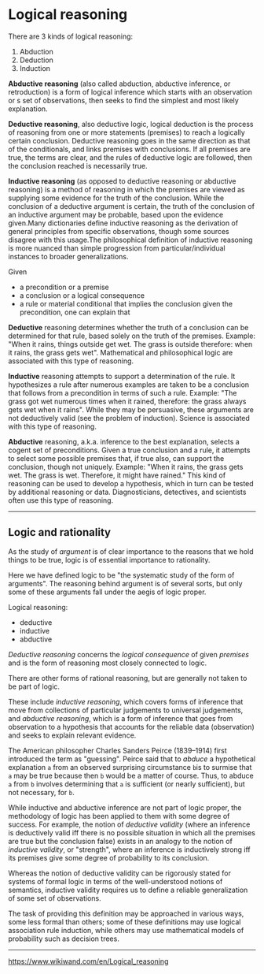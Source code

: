 # Logical reasoning 

There are 3 kinds of logical reasoning:
1. Abduction
1. Deduction
1. Induction


__Abductive reasoning__ (also called abduction, abductive inference, or retroduction) is a form of logical inference which starts with an observation or s set of observations, then seeks to find the simplest and most likely explanation.

__Deductive reasoning__, also deductive logic, logical deduction is the process of reasoning from one or more statements (premises) to reach a logically certain conclusion. Deductive reasoning goes in the same direction as that of the conditionals, and links premises with conclusions. If all premises are true, the terms are clear, and the rules of deductive logic are followed, then the conclusion reached is necessarily true.

__Inductive reasoning__ (as opposed to deductive reasoning or abductive reasoning) is a method of reasoning in which the premises are viewed as supplying some evidence for the truth of the conclusion. While the conclusion of a deductive argument is certain, the truth of the conclusion of an inductive argument may be probable, based upon the evidence given.Many dictionaries define inductive reasoning as the derivation of general principles from specific observations, though some sources disagree with this usage.The philosophical definition of inductive reasoning is more nuanced than simple progression from particular/individual instances to broader generalizations.


Given
- a precondition or a premise
- a conclusion or a logical consequence
- a rule or material conditional that implies the conclusion given the precondition, one can explain that

__Deductive__ reasoning
  determines whether
  the truth of a conclusion
  can be determined for that rule, 
  based solely on the truth of the premises.
  Example: "When it rains, things outside get wet. The grass is outside therefore: when it rains, the grass gets wet".
  Mathematical and philosophical logic are associated with this type of reasoning.

__Inductive__ reasoning
  attempts to support a determination of the rule.
  It hypothesizes a rule after numerous examples are taken
  to be a conclusion that follows from a precondition in terms of such a rule. 
  Example: "The grass got wet numerous times when it rained, therefore: the grass always gets wet when it rains". While they may be persuasive, these arguments are not deductively valid (see the problem of induction).
  Science is associated with this type of reasoning.

__Abductive__ reasoning, a.k.a. inference 
  to the best explanation, 
  selects a cogent set of preconditions.
  Given a true conclusion and a rule, 
  it attempts to select some possible premises 
  that, if true also, can support the conclusion, 
  though not uniquely. 
  Example:
  "When it rains, the grass gets wet. 
  The grass is wet. 
  Therefore, it might have rained." 
  This kind of reasoning can be used to develop a hypothesis, 
  which in turn can be tested by additional reasoning or data. 
  Diagnosticians, detectives, and scientists often use this type of reasoning.



---

## Logic and rationality
As the study of _argument_ is of clear importance to the reasons that we hold things to be true, logic is of essential importance to rationality.

Here we have defined logic to be "the systematic study of the form of arguments". The reasoning behind argument is of several sorts, but only some of these arguments fall under the aegis of logic proper.

Logical reasoning:
- deductive
- inductive
- abductive


_Deductive reasoning_ concerns the _logical consequence_ of given _premises_ and is the form of reasoning most closely connected to logic.

There are other forms of rational reasoning, but are generally not taken to be part of logic.

These include _inductive reasoning_, which covers forms of inference that move from collections of particular judgements to universal judgements, and _abductive reasoning_, which is a form of inference that goes from observation to a hypothesis that accounts for the reliable data (observation) and seeks to explain relevant evidence.

The American philosopher Charles Sanders Peirce (1839–1914) first introduced the term as "guessing". Peirce said that to _abduce_ a hypothetical explanation  `a` from an observed surprising circumstance `b`is to surmise that `a` may be true because then `b` would be a matter of course. Thus, to abduce `a` from `b` involves determining that `a` is sufficient (or nearly sufficient), but not necessary, for `b`. 

While inductive and abductive inference are not part of logic proper, the methodology of logic has been applied to them with some degree of success. For example, the notion of _deductive validity_ (where an inference is deductively valid iff there is no possible situation in which all the premises are true but the conclusion false) exists in an analogy to the notion of _inductive validity_, or "strength", where an inference is inductively strong iff its premises give some degree of probability to its conclusion.

Whereas the notion of deductive validity can be rigorously stated for systems of formal logic in terms of the well-understood notions of semantics, inductive validity requires us to define a reliable generalization of some set of observations.

The task of providing this definition may be approached in various ways, some less formal than others; some of these definitions may use logical association rule induction, while others may use mathematical models of probability such as decision trees.

---
https://www.wikiwand.com/en/Logical_reasoning